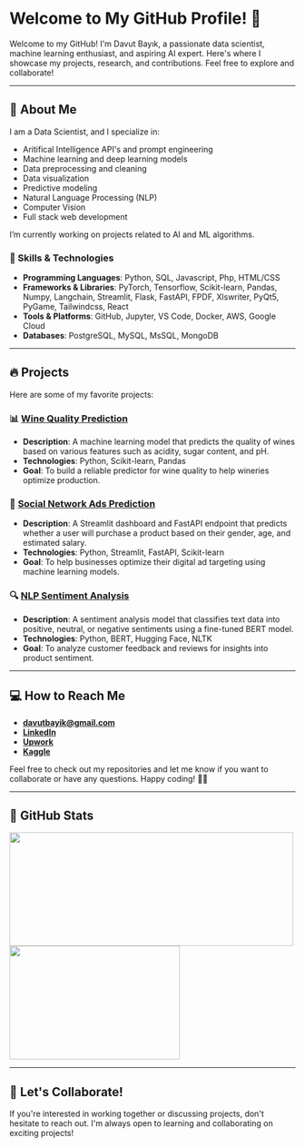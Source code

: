 # Welcome to My GitHub Profile! 👋

Welcome to my GitHub! I'm Davut Bayık, a passionate data scientist, machine learning enthusiast, and aspiring AI expert. Here's where I showcase my projects, research, and contributions. Feel free to explore and collaborate!

---

## 🚀 About Me

I am a Data Scientist, and I specialize in:
- Aritifical Intelligence API's and prompt engineering
- Machine learning and deep learning models
- Data preprocessing and cleaning
- Data visualization
- Predictive modeling
- Natural Language Processing (NLP)
- Computer Vision
- Full stack web development

I’m currently working on projects related to AI and ML algorithms.

### 🔧 Skills & Technologies
- **Programming Languages**: Python, SQL, Javascript, Php, HTML/CSS
- **Frameworks & Libraries**: PyTorch, Tensorflow, Scikit-learn, Pandas, Numpy, Langchain, Streamlit, Flask, FastAPI, FPDF, Xlswriter, PyQt5, PyGame, Tailwindcss, React
- **Tools & Platforms**: GitHub, Jupyter, VS Code, Docker, AWS, Google Cloud
- **Databases**: PostgreSQL, MySQL, MsSQL, MongoDB

---

## 🔥 Projects

Here are some of my favorite projects:

### 📊 [Wine Quality Prediction](https://github.com/yourusername/wine-quality-prediction)
- **Description**: A machine learning model that predicts the quality of wines based on various features such as acidity, sugar content, and pH.
- **Technologies**: Python, Scikit-learn, Pandas
- **Goal**: To build a reliable predictor for wine quality to help wineries optimize production.

### 🧠 [Social Network Ads Prediction](https://github.com/davutbayik/social-network-ads)
- **Description**: A Streamlit dashboard and FastAPI endpoint that predicts whether a user will purchase a product based on their gender, age, and estimated salary.
- **Technologies**: Python, Streamlit, FastAPI, Scikit-learn
- **Goal**: To help businesses optimize their digital ad targeting using machine learning models.

### 🔍 [NLP Sentiment Analysis](https://github.com/yourusername/nlp-sentiment-analysis)
- **Description**: A sentiment analysis model that classifies text data into positive, neutral, or negative sentiments using a fine-tuned BERT model.
- **Technologies**: Python, BERT, Hugging Face, NLTK
- **Goal**: To analyze customer feedback and reviews for insights into product sentiment.

---

## 💻 How to Reach Me

- [**davutbayik@gmail.com**](mailto:davutbayik@gmail.com)
- [**LinkedIn**](https://www.linkedin.com/in/davutbayik/)
- [**Upwork**](https://www.upwork.com/freelancers/~01efaffd23e4bc0759)
- [**Kaggle**](https://www.kaggle.com/davutb)

Feel free to check out my repositories and let me know if you want to collaborate or have any questions. Happy coding! 👨‍💻

---

## 🌟 GitHub Stats

<a href="https://github.com/anuraghazra/github-readme-stats">
  <img height=200 width=500 align="center" src="https://github-readme-stats.vercel.app/api?username=davutbayik&show_icons=true&hide_title=true&count_private=true&hide=prs&theme=dracula" />
</a>
<a href="https://github.com/anuraghazra/github-readme-stats">
  <img height=200 width=300 align="center" src="https://github-readme-stats.vercel.app/api/top-langs/?username=davutbayik&layout=compact&count_private=true&theme=dracula" />
</a>

---

## 🚀 Let's Collaborate!

If you're interested in working together or discussing projects, don't hesitate to reach out. I'm always open to learning and collaborating on exciting projects!
